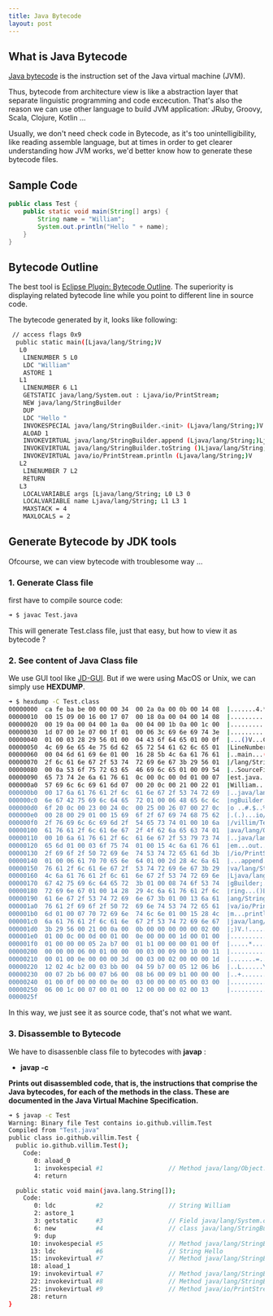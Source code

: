 ```yaml
---
title: Java Bytecode
layout: post
---
```


## What is Java Bytecode

[Java bytecode](https://www.wikiwand.com/en/Java_bytecode) is the instruction set of the Java virtual machine (JVM). 

Thus, bytecode from architecture view is like a abstraction layer that separate linguistic programming and code excecution. That's also the reason we can use other language to build JVM application: JRuby, Groovy, Scala, Clojure, Kotlin ...

Usually, we don't need check code in Bytecode, as it's too unintelligibility, like reading assemble language, but at times in order to get clearer understanding how JVM works, we'd better know how to generate these bytecode files. 


## Sample Code

```java
public class Test {
    public static void main(String[] args) {
        String name = "William";
        System.out.println("Hello " + name);
    }
}
```

## Bytecode Outline

The best tool is [Eclipse Plugin: Bytecode Outline](http://asm.ow2.org/eclipse/index.html). The superiority is displaying related bytecode line while you point to different line in source code.

The bytecode generated by it, looks like following:

```bash
 // access flags 0x9
  public static main([Ljava/lang/String;)V
   L0
    LINENUMBER 5 L0
    LDC "William"
    ASTORE 1
   L1
    LINENUMBER 6 L1
    GETSTATIC java/lang/System.out : Ljava/io/PrintStream;
    NEW java/lang/StringBuilder
    DUP
    LDC "Hello "
    INVOKESPECIAL java/lang/StringBuilder.<init> (Ljava/lang/String;)V
    ALOAD 1
    INVOKEVIRTUAL java/lang/StringBuilder.append (Ljava/lang/String;)Ljava/lang/StringBuilder;
    INVOKEVIRTUAL java/lang/StringBuilder.toString ()Ljava/lang/String;
    INVOKEVIRTUAL java/io/PrintStream.println (Ljava/lang/String;)V
   L2
    LINENUMBER 7 L2
    RETURN
   L3
    LOCALVARIABLE args [Ljava/lang/String; L0 L3 0
    LOCALVARIABLE name Ljava/lang/String; L1 L3 1
    MAXSTACK = 4
    MAXLOCALS = 2
```


## Generate Bytecode by JDK tools

Ofcourse, we can view bytecode with troublesome way ...

### 1. Generate Class file

first have to compile source code:

```bash
➜ $ javac Test.java
```
This will generate Test.class file, just that easy, but how to view it as bytecode ?

### 2. See content of Java Class file 

We use GUI tool like [JD-GUI](http://jd.benow.ca/). But if we were using MacOS or Unix, we can simply use **HEXDUMP**.

```bash
➜ $ hexdump -C Test.class
00000000  ca fe ba be 00 00 00 34  00 2a 0a 00 0b 00 14 08  |.......4.*......|
00000010  00 15 09 00 16 00 17 07  00 18 0a 00 04 00 14 08  |................|
00000020  00 19 0a 00 04 00 1a 0a  00 04 00 1b 0a 00 1c 00  |................|
00000030  1d 07 00 1e 07 00 1f 01  00 06 3c 69 6e 69 74 3e  |..........<init>|
00000040  01 00 03 28 29 56 01 00  04 43 6f 64 65 01 00 0f  |...()V...Code...|
00000050  4c 69 6e 65 4e 75 6d 62  65 72 54 61 62 6c 65 01  |LineNumberTable.|
00000060  00 04 6d 61 69 6e 01 00  16 28 5b 4c 6a 61 76 61  |..main...([Ljava|
00000070  2f 6c 61 6e 67 2f 53 74  72 69 6e 67 3b 29 56 01  |/lang/String;)V.|
00000080  00 0a 53 6f 75 72 63 65  46 69 6c 65 01 00 09 54  |..SourceFile...T|
00000090  65 73 74 2e 6a 61 76 61  0c 00 0c 00 0d 01 00 07  |est.java........|
000000a0  57 69 6c 6c 69 61 6d 07  00 20 0c 00 21 00 22 01  |William.. ..!.".|
000000b0  00 17 6a 61 76 61 2f 6c  61 6e 67 2f 53 74 72 69  |..java/lang/Stri|
000000c0  6e 67 42 75 69 6c 64 65  72 01 00 06 48 65 6c 6c  |ngBuilder...Hell|
000000d0  6f 20 0c 00 23 00 24 0c  00 25 00 26 07 00 27 0c  |o ..#.$..%.&..'.|
000000e0  00 28 00 29 01 00 15 69  6f 2f 67 69 74 68 75 62  |.(.)...io/github|
000000f0  2f 76 69 6c 6c 69 6d 2f  54 65 73 74 01 00 10 6a  |/villim/Test...j|
00000100  61 76 61 2f 6c 61 6e 67  2f 4f 62 6a 65 63 74 01  |ava/lang/Object.|
00000110  00 10 6a 61 76 61 2f 6c  61 6e 67 2f 53 79 73 74  |..java/lang/Syst|
00000120  65 6d 01 00 03 6f 75 74  01 00 15 4c 6a 61 76 61  |em...out...Ljava|
00000130  2f 69 6f 2f 50 72 69 6e  74 53 74 72 65 61 6d 3b  |/io/PrintStream;|
00000140  01 00 06 61 70 70 65 6e  64 01 00 2d 28 4c 6a 61  |...append..-(Lja|
00000150  76 61 2f 6c 61 6e 67 2f  53 74 72 69 6e 67 3b 29  |va/lang/String;)|
00000160  4c 6a 61 76 61 2f 6c 61  6e 67 2f 53 74 72 69 6e  |Ljava/lang/Strin|
00000170  67 42 75 69 6c 64 65 72  3b 01 00 08 74 6f 53 74  |gBuilder;...toSt|
00000180  72 69 6e 67 01 00 14 28  29 4c 6a 61 76 61 2f 6c  |ring...()Ljava/l|
00000190  61 6e 67 2f 53 74 72 69  6e 67 3b 01 00 13 6a 61  |ang/String;...ja|
000001a0  76 61 2f 69 6f 2f 50 72  69 6e 74 53 74 72 65 61  |va/io/PrintStrea|
000001b0  6d 01 00 07 70 72 69 6e  74 6c 6e 01 00 15 28 4c  |m...println...(L|
000001c0  6a 61 76 61 2f 6c 61 6e  67 2f 53 74 72 69 6e 67  |java/lang/String|
000001d0  3b 29 56 00 21 00 0a 00  0b 00 00 00 00 00 02 00  |;)V.!...........|
000001e0  01 00 0c 00 0d 00 01 00  0e 00 00 00 1d 00 01 00  |................|
000001f0  01 00 00 00 05 2a b7 00  01 b1 00 00 00 01 00 0f  |.....*..........|
00000200  00 00 00 06 00 01 00 00  00 03 00 09 00 10 00 11  |................|
00000210  00 01 00 0e 00 00 00 3d  00 03 00 02 00 00 00 1d  |.......=........|
00000220  12 02 4c b2 00 03 bb 00  04 59 b7 00 05 12 06 b6  |..L......Y......|
00000230  00 07 2b b6 00 07 b6 00  08 b6 00 09 b1 00 00 00  |..+.............|
00000240  01 00 0f 00 00 00 0e 00  03 00 00 00 05 00 03 00  |................|
00000250  06 00 1c 00 07 00 01 00  12 00 00 00 02 00 13     |...............|
0000025f
```

In this way, we just see it as source code, that's not what we want.

### 3. Disassemble to Bytecode

We have to disassenble class file to bytecodes with **javap** : 

* **javap -c**

**Prints out disassembled code, that is, the instructions that comprise the Java bytecodes, for each of the  methods in the class.  These are documented in the Java Virtual Machine Specification.**


```bash
➜ $ javap -c Test
Warning: Binary file Test contains io.github.villim.Test
Compiled from "Test.java"
public class io.github.villim.Test {
  public io.github.villim.Test();
    Code:
       0: aload_0
       1: invokespecial #1                  // Method java/lang/Object."<init>":()V
       4: return

  public static void main(java.lang.String[]);
    Code:
       0: ldc           #2                  // String William
       2: astore_1
       3: getstatic     #3                  // Field java/lang/System.out:Ljava/io/PrintStream;
       6: new           #4                  // class java/lang/StringBuilder
       9: dup
      10: invokespecial #5                  // Method java/lang/StringBuilder."<init>":()V
      13: ldc           #6                  // String Hello
      15: invokevirtual #7                  // Method java/lang/StringBuilder.append:(Ljava/lang/String;)Ljava/lang/StringBuilder;
      18: aload_1
      19: invokevirtual #7                  // Method java/lang/StringBuilder.append:(Ljava/lang/String;)Ljava/lang/StringBuilder;
      22: invokevirtual #8                  // Method java/lang/StringBuilder.toString:()Ljava/lang/String;
      25: invokevirtual #9                  // Method java/io/PrintStream.println:(Ljava/lang/String;)V
      28: return
}
```